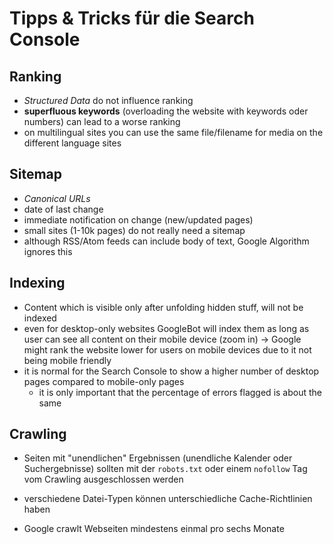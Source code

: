 # Tipps & Tricks für die Search Console

## Ranking

- *Structured Data* do not influence ranking
- **superfluous keywords** (overloading the website with keywords oder numbers) can lead to a worse ranking
- on multilingual sites you can use the same file/filename for media on the different language sites

## Sitemap

- *Canonical URLs*
- date of last change
- immediate notification on change (new/updated pages)
- small sites (1-10k pages) do not really need a sitemap
- although RSS/Atom feeds can include body of text, Google Algorithm ignores this

## Indexing

- Content which is visible only after unfolding hidden stuff, will not be indexed
- even for desktop-only websites GoogleBot will index them as long as user can see all content on their mobile device (zoom in)
    &rarr; Google might rank the website lower for users on mobile devices due to it not being mobile friendly
- it is normal for the Search Console to show a higher number of desktop pages compared to mobile-only pages
    - it is only important that the percentage of errors flagged is about the same

## Crawling

- Seiten mit "unendlichen" Ergebnissen (unendliche Kalender oder Suchergebnisse) sollten mit der `robots.txt` oder einem `nofollow` Tag vom Crawling ausgeschlossen werden

- verschiedene Datei-Typen können unterschiedliche Cache-Richtlinien haben

- Google crawlt Webseiten mindestens einmal pro sechs Monate
